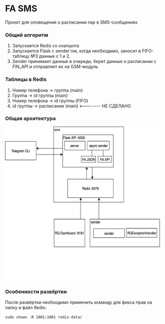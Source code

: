 # FA SMS 
Проект для оповещения о расписании пар в SMS-сообщениях

### Общий алгоритм
1. Запускается Redis со снапшота
2. Запускается Flask с sender'ом, когда необходимо, заносит в FIFO-таблицу №3 данные с 1 и 2.
3. Sender принимает данные в очереди, берет данные о расписании с FIN_API и отправляет их на GSM-модуль

### Таблицы в Redis
1. Номер телефона -> группа (main)
2. Группа -> id группы (main) 
3. Номер телефона -> id группы (FIFO)
4. id группы -> расписание (main) <-------- НЕ СДЕЛАНО

### Общая архитектура

<img src="https://github.com/GeorgiyDemo/FAtimetable/blob/master/other/diagram.png" width="601" height="500">

### Особенности развёртки
После развёртки необходимо применить команду для фикса прав на папку и файл Redis:
```
sudo chown -R 1001:1001 redis-data/
```

